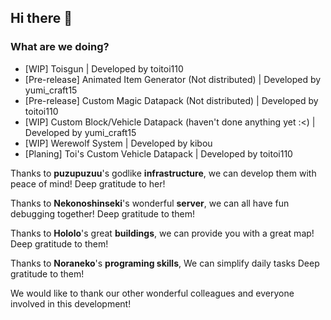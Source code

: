 ## Hi there 👋
### What are we doing?
- [WIP] Toisgun | Developed by toitoi110
- [Pre-release] Animated Item Generator (Not distributed) | Developed by yumi_craft15
- [Pre-release] Custom Magic Datapack (Not distributed) | Developed by toitoi110
- [WIP] Custom Block/Vehicle Datapack (haven't done anything yet :<) | Developed by yumi_craft15
- [WIP] Werewolf System | Developed by kibou
- [Planing] Toi's Custom Vehicle Datapack | Developed by toitoi110

Thanks to **puzupuzuu**'s  godlike **infrastructure**, we can develop them with peace of mind!
Deep gratitude to her!

Thanks to **Nekonoshinseki**'s wonderful **server**, we can all have fun debugging together!
Deep gratitude to them!

Thanks to **Hololo**'s great **buildings**, we can provide you with a great map!
Deep gratitude to them!

Thanks to **Noraneko**'s **programing skills**, We can simplify daily tasks
Deep gratitude to them!

We would like to thank our other wonderful colleagues and everyone involved in this development!

<!--

**Here are some ideas to get you started:**

🙋‍♀️ A short introduction - what is your organization all about?
🌈 Contribution guidelines - how can the community get involved?
👩‍💻 Useful resources - where can the community find your docs? Is there anything else the community should know?
🍿 Fun facts - what does your team eat for breakfast?
🧙 Remember, you can do mighty things with the power of [Markdown](https://docs.github.com/github/writing-on-github/getting-started-with-writing-and-formatting-on-github/basic-writing-and-formatting-syntax)
-->
